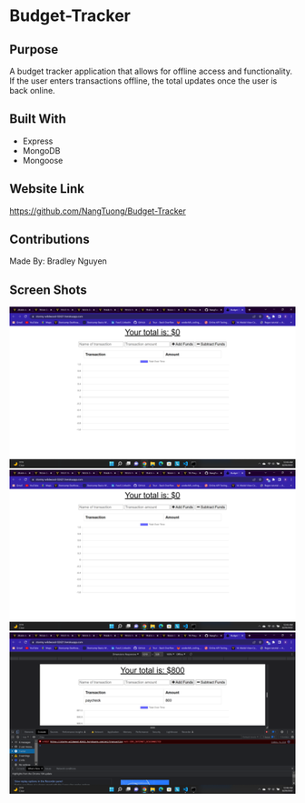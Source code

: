 # Budget-Tracker

## Purpose
A budget tracker application that allows for offline access and functionality. If the user enters transactions offline, the total updates once the user is back online. 

## Built With
* Express
* MongoDB
* Mongoose


## Website Link
https://github.com/NangTuong/Budget-Tracker

## Contributions
Made By: Bradley Nguyen

## Screen Shots
![screenshot](./public/images/Screenshot%20(33).png)
![screenshot](./public/images/Screenshot%20(33).png)
![screenshot](./public/images/Screenshot%20(34).png)
